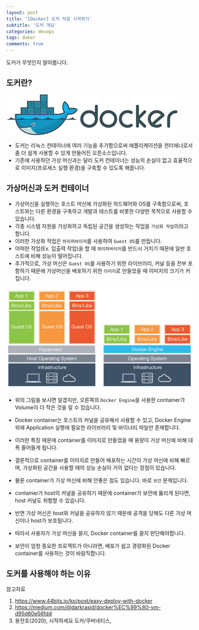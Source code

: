 ```yaml
---
layout: post
title: '[Docker] 도커 처음 시작하기'
subtitle: '도커 개요'
categories: devops
tags: doker
comments: true
---
```


도커가 무엇인지 알아봅니다. 


## 도커란?
![Capture](/assets/img/post/docker/2020-12-31-docker-0.png)
- 도커는 리눅스 컨테이너에 여러 기능을 추가함으로써 애플리케이션을 컨터에너로서 좀 더 쉽게 사용할 수 있게 만들어진 오픈소스입니다. 
- 기존에 사용하던 가상 머신과는 달리 도커 컨테이너는 성능의 손실이 없고 효율적으로 이미지(프로세스 실행 환경)을 구축할 수 있도록 해줍니다.


## 가상머신과 도커 컨테이너
- 가상머신을 실행하는 호스트 머신에 가상화된 하드웨어와 OS를 구축함으로써, 호스트와는 다른 환경을 구축하고 개발과 테스트를 비롯한 다양한 목적으로 사용할 수 있습니다. 
- 각종 시스템 자원을 가상화하고 독립된 공간을 생성하는 작업을 `가상화 작업`이라고 합니다. 
- 이러한 가상화 작업은 `하이퍼바이저`를 사용하여 `Guest OS`를 만듭니다. 
- 어떠한 작업(Ex. 입출력 작업)을 할 때 `하이퍼바이저`를 반드시 거치기 때문에 일반 호스트에 비해 성능이 떨어집니다.
- 추가적으로, 가상 머신은 `Guest OS`를 사용하기 위한 라이브러리, 커널 등을 전부 포함하기 때문에 가상머신을 배포하기 위한 `이미지`로 만들었을 때 이미지의 크기가 커집니다. 

![Capture](/assets/img/post/docker/2020-12-31-docker-1.png)
- 위의 그림을 보시면 알겠지만, 오른쪽의 `Docker Engine`을 사용한 container가 Volume이 더 작은 것을 알 수 있습니다. 
- Docker container는 호스트의 커널을 공유해서 사용할 수 있고, Docker Engine 위에 Application 실행에 필요한 라이브러리 및 바이너리 파일만 존재합니다.
- 이러한 특징 때문에 container를 이미지로 만들었을 때 용량이 가상 머신에 비해 대폭 줄어들게 됩니다. 
- 결론적으로 container를 이미지로 만들어 배포하는 시간이 가상 머신에 비해 빠르며, 가상화된 공간을 사용할 때의 성능 손실이 거의 없다는 장점이 있습니다. 

- 물론 container가 가상 머신에 비해 안좋은 점도 있습니다. 바로 `보안` 문제입니다.
- container가 host의 커널을 공유하기 때문에 container가 보안에 뚫리게 된다면, host 커널도 위험할 수 있습니다. 
- 반면 가상 머신은 host와 커널을 공유하지 않기 때문에 공격을 당해도 다른 가상 머신이나 host가 보호됩니다. 
- 따라서 사용자가 가상 머신을 쓸지, Docker container를 쓸지 판단해야합니다. 
- 보안이 엄청 중요한 프로젝트가 아니라면, 배포가 쉽고 경량화된 Docker container를 사용하는 것이 바람직합니다.    

## 도커를 사용해야 하는 이유


참고자료 
1. https://www.44bits.io/ko/post/easy-deploy-with-docker
2. https://medium.com/@darkrasid/docker%EC%99%80-vm-d95d60e56fdd
3. 용찬호(2020), 시작하세요 도커/쿠버네티스, 
